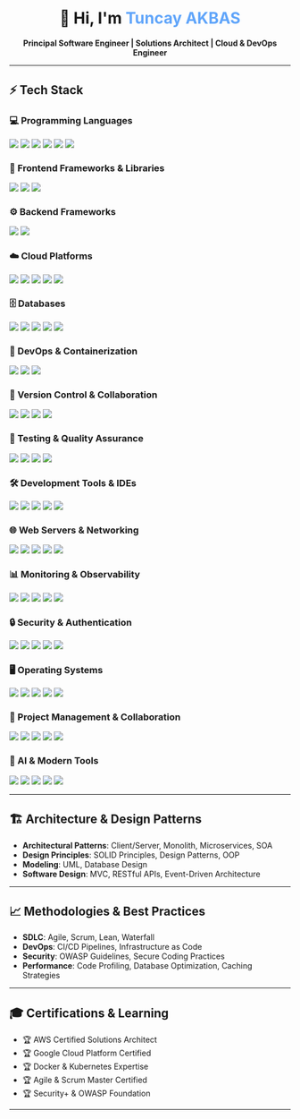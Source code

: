 <h1 align="center">👋 Hi, I'm <span style="color:#60a5fa">Tuncay AKBAS</span></h1>

<p align="center">
  <b>Principal Software Engineer | Solutions Architect | Cloud & DevOps Engineer</b><br/>
</p>

---

## ⚡ Tech Stack  

### 💻 Programming Languages
<p>
  <img src="https://img.shields.io/badge/Code-Python-blue?logo=python&logoColor=white" />
  <img src="https://img.shields.io/badge/Code-JavaScript-F7DF1E?logo=javascript&logoColor=black" />
  <img src="https://img.shields.io/badge/Code-PHP-777BB4?logo=php&logoColor=white" />
  <img src="https://img.shields.io/badge/Code-HTML5-E34F26?logo=html5&logoColor=white" />
  <img src="https://img.shields.io/badge/Code-CSS3-1572B6?logo=css3&logoColor=white" />
  <img src="https://img.shields.io/badge/Shell-Bash-4EAA25?logo=gnu-bash&logoColor=white" />
</p>

### 🚀 Frontend Frameworks & Libraries
<p>
  <img src="https://img.shields.io/badge/Framework-Vue.js-4FC08D?logo=vue.js&logoColor=white" />
  <img src="https://img.shields.io/badge/Framework-Angular-DD0031?logo=angular&logoColor=white" />
  <img src="https://img.shields.io/badge/Library-jQuery-0769AD?logo=jquery&logoColor=white" />
</p>

### ⚙️ Backend Frameworks
<p>
  <img src="https://img.shields.io/badge/Framework-Laravel-FF2D20?logo=laravel&logoColor=white" />
  <img src="https://img.shields.io/badge/Framework-Yii-0073AA?logo=yii&logoColor=white" />
</p>

### ☁️ Cloud Platforms
<p>
  <img src="https://img.shields.io/badge/Cloud-AWS-FF9900?logo=amazonaws&logoColor=white" />
  <img src="https://img.shields.io/badge/Cloud-GCP-4285F4?logo=google-cloud&logoColor=white" />
  <img src="https://img.shields.io/badge/AWS-EC2-FF9900?logo=amazonec2&logoColor=white" />
  <img src="https://img.shields.io/badge/AWS-RDS-527FFF?logo=amazonrds&logoColor=white" />
  <img src="https://img.shields.io/badge/AWS-S3-569A31?logo=amazons3&logoColor=white" />
</p>

### 🗄️ Databases
<p>
  <img src="https://img.shields.io/badge/Database-MySQL-4479A1?logo=mysql&logoColor=white" />
  <img src="https://img.shields.io/badge/Database-MongoDB-47A248?logo=mongodb&logoColor=white" />
  <img src="https://img.shields.io/badge/Database-Apache%20Solr-D9411E?logo=apache-solr&logoColor=white" />
  <img src="https://img.shields.io/badge/Tool-MySQL%20Workbench-4479A1?logo=mysql&logoColor=white" />
  <img src="https://img.shields.io/badge/AWS-RDS%20Aurora-527FFF?logo=amazonrds&logoColor=white" />
</p>

### 🐳 DevOps & Containerization
<p>
  <img src="https://img.shields.io/badge/Container-Docker-2496ED?logo=docker&logoColor=white" />
  <img src="https://img.shields.io/badge/CI/CD-Jenkins-D24939?logo=jenkins&logoColor=white" />
  <img src="https://img.shields.io/badge/Config-Salt%20Stack-57BCAD?logo=saltproject&logoColor=white" />
</p>

### 🔧 Version Control & Collaboration
<p>
  <img src="https://img.shields.io/badge/VCS-Git-F05032?logo=git&logoColor=white" />
  <img src="https://img.shields.io/badge/Platform-GitHub-181717?logo=github&logoColor=white" />
  <img src="https://img.shields.io/badge/Platform-Bitbucket-0052CC?logo=bitbucket&logoColor=white" />
  <img src="https://img.shields.io/badge/VCS-SVN-809CC9?logo=subversion&logoColor=white" />
</p>

### 🧪 Testing & Quality Assurance
<p>
  <img src="https://img.shields.io/badge/API-Postman-FF6C37?logo=postman&logoColor=white" />
  <img src="https://img.shields.io/badge/Testing-PHPUnit-366488?logo=php&logoColor=white" />
  <img src="https://img.shields.io/badge/API-Swagger-85EA2D?logo=swagger&logoColor=black" />
  <img src="https://img.shields.io/badge/Testing-Selenium-43B02A?logo=selenium&logoColor=white" />
</p>

### 🛠️ Development Tools & IDEs
<p>
  <img src="https://img.shields.io/badge/IDE-PyCharm-000000?logo=pycharm&logoColor=white" />
  <img src="https://img.shields.io/badge/IDE-VS%20Code-007ACC?logo=visual-studio-code&logoColor=white" />
  <img src="https://img.shields.io/badge/IDE-JetBrains-000000?logo=jetbrains&logoColor=white" />
  <img src="https://img.shields.io/badge/Debug-xDebug-DB1F29?logo=php&logoColor=white" />
  <img src="https://img.shields.io/badge/Debug-Chrome%20DevTools-4285F4?logo=google-chrome&logoColor=white" />
</p>

### 🌐 Web Servers & Networking
<p>
  <img src="https://img.shields.io/badge/Server-Apache-D22128?logo=apache&logoColor=white" />
  <img src="https://img.shields.io/badge/Server-Nginx-009639?logo=nginx&logoColor=white" />
  <img src="https://img.shields.io/badge/Protocol-HTTP-005571?logo=http&logoColor=white" />
  <img src="https://img.shields.io/badge/Format-JSON-000000?logo=json&logoColor=white" />
  <img src="https://img.shields.io/badge/API-REST-009688?logo=rest&logoColor=white" />
</p>

### 📊 Monitoring & Observability
<p>
  <img src="https://img.shields.io/badge/Monitor-Datadog-632CA6?logo=datadog&logoColor=white" />
  <img src="https://img.shields.io/badge/Error-Sentry-362D59?logo=sentry&logoColor=white" />
  <img src="https://img.shields.io/badge/Monitor-Zabbix-C20000?logo=zabbix&logoColor=white" />
  <img src="https://img.shields.io/badge/Performance-Google%20Analytics-E37400?logo=google-analytics&logoColor=white" />
  <img src="https://img.shields.io/badge/Performance-PageSpeed-4285F4?logo=google&logoColor=white" />
</p>

### 🔒 Security & Authentication
<p>
  <img src="https://img.shields.io/badge/Security-Checkmarx-54B848?logo=checkmarx&logoColor=white" />
  <img src="https://img.shields.io/badge/Security-OWASP-000000?logo=owasp&logoColor=white" />
  <img src="https://img.shields.io/badge/Auth-LDAP-FF6600?logo=ldap&logoColor=white" />
  <img src="https://img.shields.io/badge/Auth-SAML-FF6600?logo=saml&logoColor=white" />
  <img src="https://img.shields.io/badge/Crypto-SSL/TLS-326CE5?logo=letsencrypt&logoColor=white" />
</p>

### 🖥️ Operating Systems
<p>
  <img src="https://img.shields.io/badge/OS-Ubuntu-E95420?logo=ubuntu&logoColor=white" />
  <img src="https://img.shields.io/badge/OS-Debian-A81D33?logo=debian&logoColor=white" />
  <img src="https://img.shields.io/badge/OS-Windows-0078D6?logo=windows&logoColor=white" />
  <img src="https://img.shields.io/badge/OS-macOS-000000?logo=apple&logoColor=white" />
  <img src="https://img.shields.io/badge/Shell-PowerShell-5391FE?logo=powershell&logoColor=white" />
</p>

### 🎯 Project Management & Collaboration
<p>
  <img src="https://img.shields.io/badge/PM-Jira-0052CC?logo=jira&logoColor=white" />
  <img src="https://img.shields.io/badge/Wiki-Confluence-172B4D?logo=confluence&logoColor=white" />
  <img src="https://img.shields.io/badge/Collab-MS%20Teams-6264A7?logo=microsoft-teams&logoColor=white" />
  <img src="https://img.shields.io/badge/Chat-Slack-4A154B?logo=slack&logoColor=white" />
  <img src="https://img.shields.io/badge/ITSM-ServiceNow-81B441?logo=servicenow&logoColor=white" />
</p>

### 🤖 AI & Modern Tools
<p>
  <img src="https://img.shields.io/badge/AI-ChatGPT-412991?logo=openai&logoColor=white" />
  <img src="https://img.shields.io/badge/AI-GitHub%20Copilot-000000?logo=github&logoColor=white" />
  <img src="https://img.shields.io/badge/Email-SendGrid-1A82E2?logo=sendgrid&logoColor=white" />
  <img src="https://img.shields.io/badge/SMS-Twilio-F22F46?logo=twilio&logoColor=white" />
  <img src="https://img.shields.io/badge/SEO-Semrush-119E3F?logo=semrush&logoColor=white" />
</p>

---

## 🏗️ Architecture & Design Patterns

- **Architectural Patterns**: Client/Server, Monolith, Microservices, SOA
- **Design Principles**: SOLID Principles, Design Patterns, OOP
- **Modeling**: UML, Database Design
- **Software Design**: MVC, RESTful APIs, Event-Driven Architecture

---

## 📈 Methodologies & Best Practices

- **SDLC**: Agile, Scrum, Lean, Waterfall
- **DevOps**: CI/CD Pipelines, Infrastructure as Code
- **Security**: OWASP Guidelines, Secure Coding Practices
- **Performance**: Code Profiling, Database Optimization, Caching Strategies

---

## 🎓 Certifications & Learning

- 🏆 AWS Certified Solutions Architect
- 🏆 Google Cloud Platform Certified
- 🏆 Docker & Kubernetes Expertise
- 🏆 Agile & Scrum Master Certified
- 🏆 Security+ & OWASP Foundation

---



